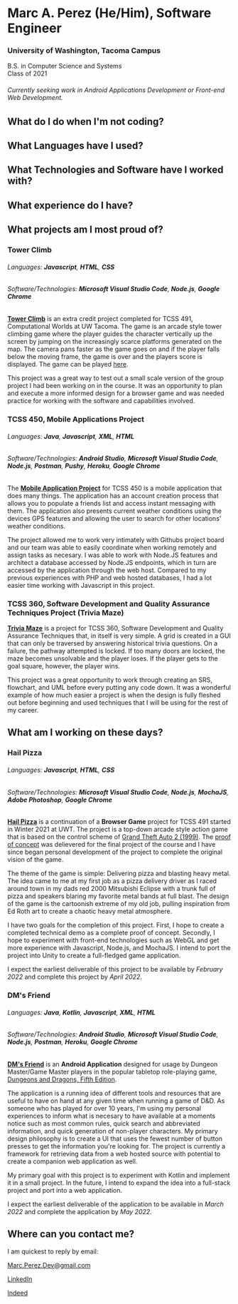 # Marc A. Perez (He/Him), Software Engineer
### University of Washington, Tacoma Campus
B.S. in Computer Science and Systems  
Class of 2021

###### Currently seeking work in Android Applications Development or Front-end Web Development.

## What do I do when I'm not coding?



## What Languages have I used?



## What Technologies and Software have I worked with?



## What experience do I have?



## What projects am I most proud of?

### Tower Climb

###### Languages: **Javascript**, **HTML**, **CSS**
###### Software/Technologies: **Microsoft Visual Studio Code**, **Node.js**, **Google Chrome**

[**Tower Climb**](https://github.com/mperez68/Tower_climb) is an extra credit project completed for TCSS 491, Computational Worlds at UW Tacoma. The game is an arcade style tower climbing game where the player guides the character vertically up the screen by jumping on the increasingly scarce platforms generated on the map. The camera pans faster as the game goes on and if the player falls below the moving frame, the game is over and the players score is displayed. The game can be played [here](https://mperez68.github.io/Tower_climb/).

This project was a great way to test out a small scale version of the group project I had been working on in the course. It was an opportunity to plan and execute a more informed design for a browser game and was needed practice for working with the software and capabilities involved.

### TCSS 450, Mobile Applications Project

###### Languages: **Java**, **Javascript**, **XML**, **HTML**
###### Software/Technologies: **Android Studio**, **Microsoft Visual Studio Code**, **Node.js**, **Postman**, **Pushy**, **Heroku**, **Google Chrome**

The [**Mobile Application Project**](https://github.com/mperez68/Team8TCSS450) for TCSS 450 is a mobile application that does many things. The application has an account creation process that allows you to populate a friends list and access instant messaging with them. The application also presents current weather conditions using the devices GPS features and allowing the user to search for other locations' weather conditions.

The project allowed me to work very intimately with Githubs project board and our team was able to easily coordinate when working remotely and assign tasks as necesary. I was able to work with Node.JS features and architect a database accessed by Node.JS endpoints, which in turn are accessed by the application through the web host. Compared to my previous experiences with PHP and web hosted databases, I had a lot easier time working with Javascript in this project.

### TCSS 360, Software Development and Quality Assurance Techniques Project (Trivia Maze)

[**Trivia Maze**](https://github.com/mperez68/TriviaMaze) is a project for TCSS 360, Software Development and Quality Assurance Techniques that, in itself is very simple. A grid is created in a GUI that can only be traversed by answering historical trivia questions. On a failure, the pathway attempted is locked. If too many doors are locked, the maze becomes unsolvable and the player loses. If the player gets to the goal square, however, the player wins.

This project was a great opportunity to work through creating an SRS, flowchart, and UML before every putting any code down. It was a wonderful example of how much easier a project is when the design is fully fleshed out before beginning and used techniques that I will be using for the rest of my career.

## What am I working on these days?

### Hail Pizza

###### Languages: **Javascript**, **HTML**, **CSS**
###### Software/Technologies: **Microsoft Visual Studio Code**, **Node.js**, **MochaJS**, **Adobe Photoshop**, **Google Chrome**

[**Hail Pizza**](https://github.com/mperez68/hail_pizza) is a continuation of a **Browser Game** project for TCSS 491 started in Winter 2021 at UWT. The project is a top-down arcade style action game that is based on the control scheme of [Grand Theft Auto 2 (1999)](https://en.wikipedia.org/wiki/Grand_Theft_Auto_2). The [proof of concept](https://mperez68.github.io/hailpizza/) was delievered for the final project of the course and I have since began personal development of the project to complete the original vision of the game.

The theme of the game is simple: Delivering pizza and blasting heavy metal. The idea came to me at my first job as a pizza delivery driver as I raced around town in my dads red 2000 Mitsubishi Eclipse with a trunk full of pizza and speakers blaring my favorite metal bands at full blast. The design of the game is the cartoonish extreme of my old job, pulling inspiration from Ed Roth art to create a chaotic heavy metal atmosphere.

I have two goals for the completion of this project. First, I hope to create a completed technical demo as a complete proof of concept. Secondly, I hope to experiment with front-end technologies such as WebGL and get more experience with Javascript, Node.js, and MochaJS. I intend to port the project into Unity to create a full-fledged game application.

I expect the earliest deliverable of this project to be available by _February 2022_ and complete this project by _April 2022_.

### DM's Friend

###### Languages: **Java**, **Kotlin**, **Javascript**, **XML**, **HTML**
###### Software/Technologies: **Android Studio**, **Microsoft Visual Studio Code**, **Node.js**, **Postman**, **Heroku**, **Google Chrome**

[**DM's Friend**](https://github.com/mperez68/dmsfriend) is an **Android Application** designed for usage by Dungeon Master/Game Master players in the popular tabletop role-playing game, [Dungeons and Dragons, Fifth Edition](https://dnd.wizards.com/dungeons-and-dragons/what-is-dd).

The application is a running idea of different tools and resources that are useful to have on hand at any given time when running a game of D&D. As someone who has played for over 10 years, I'm using my personal experiences to inform what is necesary to have available at a moments notice such as most common rules, quick search and abbreviated information, and quick generation of non-player characters. My primary design philosophy is to create a UI that uses the fewest number of button presses to get the information you're looking for. The project is currently a framework for retrieving data from a web hosted source with potential to create a companion web application as well.

My primary goal with this project is to experiment with Kotlin and implement it in a small project. In the future, I intend to expand the idea into a full-stack project and port into a web application.

I expect the earliest deliverable of the application to be available in _March 2022_ and complete the application by _May 2022_.

## Where can you contact me?

I am quickest to reply by email:

Marc.Perez.Dev@gmail.com

[LinkedIn](https://www.linkedin.com/in/mpdev/)

[Indeed](https://my.indeed.com/p/marcp-wuub308)

